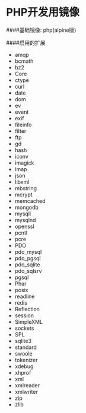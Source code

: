 # PHP开发用镜像

####基础镜像: php(alpine版)

####启用的扩展
* amqp
* bcmath
* bz2
* Core
* ctype
* curl
* date
* dom 
* ev
* event
* exif
* fileinfo
* filter
* ftp
* gd
* hash
* iconv
* imagick
* imap
* json
* libxml
* mbstring
* mcrypt
* memcached
* mongodb
* mysqli
* mysqlnd
* openssl
* pcntl
* pcre
* PDO
* pdo_mysql
* pdo_pgsql
* pdo_sqlite
* pdo_sqlsrv
* pgsql
* Phar
* posix
* readline
* redis
* Reflection
* session
* SimpleXML
* sockets
* SPL
* sqlite3
* standard
* swoole
* tokenizer
* xdebug
* xhprof
* xml
* xmlreader
* xmlwriter
* zip
* zlib


